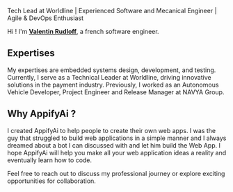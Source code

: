 Tech Lead at Worldline | Experienced Software and Mecanical Engineer | Agile & DevOps Enthusiast

Hi ! I'm **[Valentin Rudloff](https://www.linkedin.com/in/rudloffvalentin/)**, a french software engineer.

## Expertises

My expertises are embedded systems design, development, and testing. Currently, I serve as a Technical Leader at Worldline, driving innovative solutions in the payment industry. Previously, I worked as an Autonomous Vehicle Developer, Project Engineer and Release Manager at NAVYA Group.

## Why AppifyAi ?

I created AppifyAi to help people to create their own web apps. I was the guy that struggled to build web applications in a simple manner and I always dreamed about a bot I can discussed with and let him build the Web App. I hope AppifyAi will help you make all your web application ideas a reality and eventually learn how to code.


Feel free to reach out to discuss my professional journey or explore exciting opportunities for collaboration.